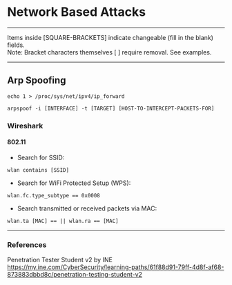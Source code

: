 # Network Based Attacks

******************************************************************************
Items inside [SQUARE-BRACKETS] indicate changeable (fill in the blank) fields.  
Note: Bracket characters themselves [ ] require removal. See examples.
******************************************************************************

## Arp Spoofing

```
echo 1 > /proc/sys/net/ipv4/ip_forward
```
```
arpspoof -i [INTERFACE] -t [TARGET] [HOST-TO-INTERCEPT-PACKETS-FOR]
```

### Wireshark

#### 802.11

* Search for SSID:
```
wlan contains [SSID]
```

* Search for WiFi Protected Setup (WPS):
```
wlan.fc.type_subtype == 0x0008
```

* Search transmitted or received packets via MAC:
```
wlan.ta [MAC] == || wlan.ra == [MAC]
```

***********************************************************************

### References
Penetration Tester Student v2 by INE  
https://my.ine.com/CyberSecurity/learning-paths/61f88d91-79ff-4d8f-af68-873883dbbd8c/penetration-testing-student-v2